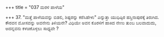 +++
title = "037 ಮರಳಿ ಪಾಳೆಯ"

+++
37. "ಮತ್ತೆ ಪಾಳೆಯವನ್ನು ಬಿಡಲಿ, ಶಿಷ್ಟರನ್ನು ಕರೆಸಿಹೇಳು" ಎನ್ನುತ್ತಾ ಯುಧಿಷ್ಠಿರ ಹಸ್ತಿನಾಪುರಕ್ಕೆ ತಿರುಗಿದ. ಕೌರವನ ಮೋಸವನ್ನು ಅವನೇನು ತಿಳಿಯನೇ? ವಿಧಿಯೇ ಅವನ ಕೊರಳಿಗೆ ಹಾಕಿದ ನೇಣು ತುಂಬ ಬಲವಾದುದು, ಅದನ್ನವನು ಕಳಚಿಕೊಳ್ಳಲು ಸಾಧ್ಯವೇ ?
